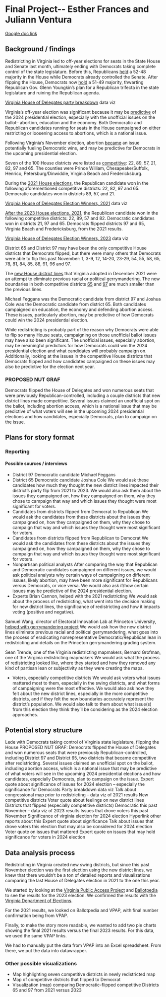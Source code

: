 # Final Project-- Esther Frances and Juliann Ventura
[Google doc link](https://docs.google.com/document/d/10b6MXB4OTckT_VPNyIAMgeKNBygKN08QwCAtNnhHcVw/edit?usp=sharing)
## Background / findings
Redistricting in Virginia led to off-year elections for seats in the State House and Senate last month, ultimately ending with Democrats taking complete control of the state legislature. Before this, Republicans [held](https://www.vpap.org/electionresults/20211102/house/) a 52-48 majority in the House while Democrats already controlled the Senate. After flipping the House, Democrats now [hold](https://www.vpap.org/electionresults/20231107/house/) a 51-49 majority, thwarting Republican Gov. Glenn Youngkin’s plan for a Republican trifecta in the state legislature and ruining the Republican agenda.

[Virginia House of Delegates party breakdown](https://datawrapper.dwcdn.net/2qj4a/2/) data viz

Virginia’s off-year election was significant because it may be [predictive](https://www.politico.com/news/2023/10/07/virginia-legislative-elections-2024-00120467) of the 2024 presidential election, especially with the unofficial issues on the ballot– abortion, education and the economy. Both Democratic and Republican candidates running for seats in the House campaigned on either restricting or loosening access to abortions, which is a national issue.

Following Virginia’s November election, abortion [became](https://www.nytimes.com/2023/11/08/us/politics/election-results-democrats-abortion.html) an issue potentially fueling Democratic wins, and may be predictive for Democrats in the upcoming presidential election.

Seven of the 100 House districts were listed as [competitive](https://www.vpap.org/elections/house/vpap-index/): 22, 89, 57, 21, 82, 97 and 65. The counties were Prince William, Chesapeake/Suffolk, Henrico, Petersburg/Dinwiddie, Virginia Beach and Fredericksburg. 

During the [2021 House elections](https://www.vpap.org/electionresults/20211102/house/), the Republican candidate won in the following aforementioned competitive districts: 22, 82, 97 and 65. Democratic candidates won in districts 89, 57, and 21.

[Virginia House of Delegates Election Winners, 2021](https://www.datawrapper.de/_/Y5SyL/) data viz

[After the 2023 House elections, 2021](https://www.vpap.org/electionresults/20231107/house/), the Republican candidate won in the following competitive districts: 22, 89, 57 and 82. Democratic candidates won in districts 21, 97 and 65. Democrats flipped districts 97 and 65, Virginia Beach and Fredericksburg, from the 2021 results.

[Virginia House of Delegates Election Winners, 2023](https://www.datawrapper.de/_/Po6l7/) data viz

District 65 and District 97 may have been the only competitive House districts that Democrats flipped, but there were many others that Democrats were able to flip this past November: 1, 3-9, 12, 14-20, 23-29, 54, 55, 58, 65, 78, 81, 84, 85, 88, 91, 96 and 97.

The [new House district lines](https://www.vpap.org/redistricting/plan/house-of-delegates/) that Virginia adopted in December 2021 were an attempt to eliminate previous racial or political gerrymandering. The new boundaries in both competitive districts [65](https://www.vpap.org/offices/house-of-delegates-65/redistricting/) and [97](https://www.vpap.org/offices/house-of-delegates-97/redistricting/) are much smaller than the previous lines. 

Michael Feggans was the Democratic candidate from district 97 and Joshua Cole was the Democratic candidate from district 65. Both candidates campaigned on education, the economy and defending abortion access. These issues, particularly abortion, may be predictive of how Democrats could win the 2024 presidential election.

While redistricting is probably part of the reason why Democrats were able to flip so many House seats, campaigning on those unofficial ballot issues may have also been significant. The unofficial issues, especially abortion, may be meaningful predictors for how Democrats could win the 2024 presidential election and what candidates will probably campaign on. Additionally, looking at the issues in the competitive House districts that Democrats flipped and how candidates campaigned on these issues may also be predictive for the election next year.

### PROPOSED NUT GRAF
Democrats flipped the House of Delegates and won numerous seats that were previously Republican-controlled, including a couple districts that new district lines made competitive. Several issues claimed an unofficial spot on the ballot, including abortion access, which is a national issue that may be predictive of what voters will see in the upcoming 2024 presidential elections and how candidates, especially Democrats, plan to campaign on the issue.
## Plans for story format
### Reporting
#### Possible sources / interviews
* District 97 Democratic candidate Michael Feggans
* District 65 Democratic candidate Joshua Cole
We would ask these candidates how much they thought the new district lines impacted their district’s party flip from 2021 to 2023. We would also ask them about the issues they campaigned on, how they campaigned on them, why they chose to campaign that way and which issues they thought were most significant for voters.
* Candidates from districts flipped from Democrat to Republican
We would ask the candidates from these districts about the issues they campaigned on, how they campaigned on them, why they chose to campaign that way and which issues they thought were most significant for voters.
* Candidates from districts flipped from Republican to Democrat
We would ask the candidates from these districts about the issues they campaigned on, how they campaigned on them, why they chose to campaign that way and which issues they thought were most significant for voters.
* Nonpartisan political analysts
After comparing the way that Republican and Democratic candidates campaigned on different issues, we would ask political analysts why certain ways of campaigning on different issues, likely abortion, may have been more significant for Republicans versus Democrats, or vice versa. We would also ask if/how certain issues may be predictive of the 2024 presidential election.
* Experts
Brian Cannon, helped with the 2021 redistricting
We would ask about the process of redistricting, what went into the decision making for new district lines, the significance of redistricting and how it impacts voting (positive and negative).

Samuel Wang, director of Electoral Innovation Lab at Princeton University, [helped with gerrymandering project](https://gerrymander.princeton.edu/)
We would ask how the new district lines eliminate previous racial and political gerrymandering, what goes into the process of eradicating nonrepresentative Democratic/Republican lean in redistricting and details on the Princeton gerrymandering grading system.

Sean Trende, one of the Virginia redistricting mapmakers; Bernard Grofman, one of the Virginia redistricting mapmakers
We would ask what the process of redistricting looked like, where they started and how they removed any kind of partisan lean or subjectivity as they were creating the maps.
* Voters, especially competitive districts
We would ask voters what issues mattered most to them, especially in the swing districts, and what forms of campaigning were the most effective. We would also ask how they felt about the new district lines, especially in the more competitive districts, and if they felt the new boundaries accurately represent the district’s population. We would also talk to them about what issue(s) from this election they think they’ll be considering as the 2024 election approaches.
## Potential story structure
Lede with Democrats taking control of Virginia state legislature, flipping the House
PROPOSED NUT GRAF: Democrats flipped the House of Delegates and won numerous seats that were previously Republican-controlled, including District 97 and District 65, two districts that became competitive after redistricting. Several issues claimed an unofficial spot on the ballot, including abortion access, which is a national issue that may be predictive of what voters will see in the upcoming 2024 presidential elections and how candidates, especially Democrats, plan to campaign on the issue.
  Expert quote about significance of issues for 2024 election – especially the significance for Democrats 
  Party breakdown data viz
Talk about congressional map prior to redistricting – data viz of 2021 results
  New competitive districts 
    Voter quote about feelings on new district lines
Districts that flipped (especially competitive districts) Democratic this past November – data viz of 2023 results
  Issues that drove voters this past November
Significance of virginia election for 2024 election
  Hyperlink other reports about this
  Expert quote about significance 
Talk about issues that drove voters this election that may also be considered for 2024 election
  Voter quote on issues that mattered 
Expert quote on issues that may hold significance for voters in 2024 election
## Data analysis process
Redistricting in Virginia created new swing districts, but since this past November election was the first election using the new district lines, we knew that there wouldn’t be a ton of detailed reports and visualizations comparing the last House of Delegates election in 2021 to the one this year. 

We started by looking at the [Virginia Public Access Project](https://www.vpap.org/) and [Ballotpedia](https://ballotpedia.org/Virginia) to see the results for the 2023 election. We confirmed the results with the [Virginia Department of Elections](https://www.elections.virginia.gov/). 

For the 2021 results, we looked on Ballotpedia and VPAP, with final number confirmation being from VPAP.

Finally, to make the story more readable, we wanted to add two pie charts showing the final 2021 results versus the final 2023 results. For this data, we used the same VPAP links. 

We had to manually put the data from VPAP into an Excel spreadsheet. From there, we put the data into datawrapper. 
### Other possible visualizations
* Map highlighting seven competitive districts in newly redistricted map
* Map of competitive districts that flipped to Democrat
* Visualization (map) comparing Democratic-flipped competitive Districts 65 and 97 from 2021 versus 2023
